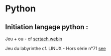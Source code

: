 # Python
## Initiation langage python : 

  Jeu + ou - cf [scrtach webin](https://scratch.mit.edu/projects/248436455/)
  
  Jeu du labyrinthe cf. LINUX - Hors série n°71 [see](https://repl.it/@inani/Labyrinthe)
